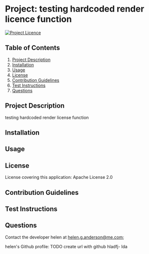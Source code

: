 # Project: testing hardcoded render licence function

[![Project Licence](https://img.shields.io/badge/License-Apache%20License%202.0-brightgreen)](https://opensource.org/licenses/Apache-2.0)
  
## Table of Contents
1. [Project Description](#project-description)
2. [Installation](#installation)
3. [Usage](#usage)
4. [License](#license)
5. [Contribution Guidelines](#contribution-guidelines)
6. [Test Instructions](#test-instructions)
7. [Questions](#questions)

## Project Description 
testing hardcoded render license function

## Installation


## Usage


## License
License covering this application: Apache License 2.0

## Contribution Guidelines

  
## Test Instructions


## Questions 
Contact the developer helen at helen.g.anderson@me.com;

helen's Github profile: TODO create url with github hladfj- lda
  
